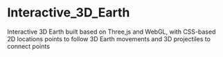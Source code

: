 # Interactive_3D_Earth
Interactive 3D Earth built based on Three,js and WebGL, with CSS-based 2D locations points to follow 3D Earth movements and 3D projectiles to connect points
